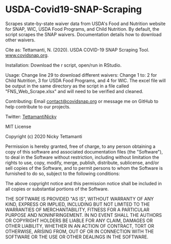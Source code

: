 # USDA-Covid19-SNAP-Scraping
Scrapes state-by-state waiver data from USDA's Food and Nutrition website for SNAP, WIC, USDA Food Programs, and Child Nutrition. By default, the script scrapes the SNAP waivers. Documentation details how to download other waivers. 

Cite as: Tettamanti, N. (2020). USDA COVID-19 SNAP Scraping Tool. www.covidsnap.org. 

Installation: Download the r script, open/run in RStudio. 

Usage: Change line 29 to download different waivers: Change 1 to: 2 for Child Nutrition, 3 for USDA Food Programs, and 4 for WIC. The excel file will be output in the same directory as the script in a file called "FNS_Web_Scrape.xlsx" and will need to be verified and cleaned. 

Contributing: Email contact@covidsnap.org or message me on GitHub to help contribute to our projects. 

Twitter: [TettamantiNicky](https://twitter.com/TettamantiNicky)

MIT License

Copyright (c) 2020 Nicky Tettamanti

Permission is hereby granted, free of charge, to any person obtaining a copy
of this software and associated documentation files (the "Software"), to deal
in the Software without restriction, including without limitation the rights
to use, copy, modify, merge, publish, distribute, sublicense, and/or sell
copies of the Software, and to permit persons to whom the Software is
furnished to do so, subject to the following conditions:

The above copyright notice and this permission notice shall be included in all
copies or substantial portions of the Software.

THE SOFTWARE IS PROVIDED "AS IS", WITHOUT WARRANTY OF ANY KIND, EXPRESS OR
IMPLIED, INCLUDING BUT NOT LIMITED TO THE WARRANTIES OF MERCHANTABILITY,
FITNESS FOR A PARTICULAR PURPOSE AND NONINFRINGEMENT. IN NO EVENT SHALL THE
AUTHORS OR COPYRIGHT HOLDERS BE LIABLE FOR ANY CLAIM, DAMAGES OR OTHER
LIABILITY, WHETHER IN AN ACTION OF CONTRACT, TORT OR OTHERWISE, ARISING FROM,
OUT OF OR IN CONNECTION WITH THE SOFTWARE OR THE USE OR OTHER DEALINGS IN THE
SOFTWARE.
